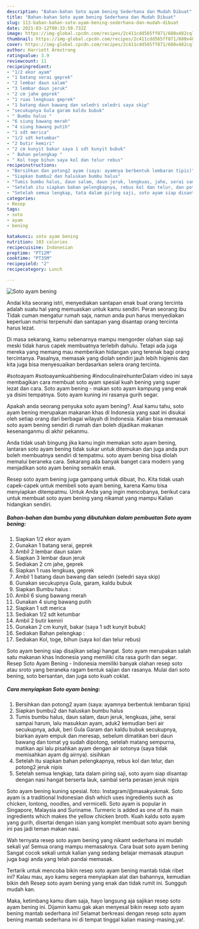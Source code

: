 ```yaml
---
description: "Bahan-bahan Soto ayam bening Sederhana dan Mudah Dibuat"
title: "Bahan-bahan Soto ayam bening Sederhana dan Mudah Dibuat"
slug: 113-bahan-bahan-soto-ayam-bening-sederhana-dan-mudah-dibuat
date: 2021-03-12T00:33:50.732Z
image: https://img-global.cpcdn.com/recipes/2c411cdd565ff871/680x482cq70/soto-ayam-bening-foto-resep-utama.jpg
thumbnail: https://img-global.cpcdn.com/recipes/2c411cdd565ff871/680x482cq70/soto-ayam-bening-foto-resep-utama.jpg
cover: https://img-global.cpcdn.com/recipes/2c411cdd565ff871/680x482cq70/soto-ayam-bening-foto-resep-utama.jpg
author: Harriett Armstrong
ratingvalue: 3.9
reviewcount: 11
recipeingredient:
- "1/2 ekor ayam"
- "1 batang serai geprek"
- "2 lembar daun salam"
- "3 lembar daun jeruk"
- "2 cm jahe geprek"
- "1 ruas lengkuas geprek"
- "1 batang daun bawang dan seledri seledri saya skip"
- "secukupnya Gula garam kaldu bubuk"
- " Bumbu halus "
- "6 siung bawang merah"
- "4 siung bawang putih"
- "1 sdt merica"
- "1/2 sdt ketumbar"
- "2 butir kemiri"
- "2 cm kunyit bakar saya 1 sdt kunyit bubuk"
- " Bahan pelengkap "
- " Kol toge bihun saya kol dan telur rebus"
recipeinstructions:
- "Bersihkan dan potong2 ayam (saya: ayamnya berbentuk lembaran tipis)"
- "Siapkan bumbu2 dan haluskan bumbu halus"
- "Tumis bumbu halus, daun salam, daun jeruk, lengkuas, jahe, serai sampai harum, lalu masukkan ayam, aduk2 kemudian beri air secukupnya, aduk, beri Gula Garam dan kaldu bubuk secukupnya, biarkan ayam empuk dan meresap, sebelum dimatikan beri daun bawang dan tomat yg sudah dipotong, setelah matang sempurna, matikan api lalu pisahkan ayam dengan air sotonya (saya tidak memisahkan ayam dg airnya). sisihkan"
- "Setelah itu siapkan bahan pelengkapnya, rebus kol dan telur, dan potong2 jeruk nipis"
- "Setelah semua lengkap, tata dalam piring saji, soto ayam siap disantap dengan nasi hangat berserta lauk, sambal serta perasan jeruk nipis"
categories:
- Resep
tags:
- soto
- ayam
- bening

katakunci: soto ayam bening 
nutrition: 103 calories
recipecuisine: Indonesian
preptime: "PT12M"
cooktime: "PT35M"
recipeyield: "2"
recipecategory: Lunch

---
```



![Soto ayam bening](https://img-global.cpcdn.com/recipes/2c411cdd565ff871/680x482cq70/soto-ayam-bening-foto-resep-utama.jpg)

Andai kita seorang istri, menyediakan santapan enak buat orang tercinta adalah suatu hal yang memuaskan untuk kamu sendiri. Peran seorang ibu Tidak cuman mengatur rumah saja, namun anda pun harus menyediakan keperluan nutrisi terpenuhi dan santapan yang disantap orang tercinta harus lezat.

Di masa  sekarang, kamu sebenarnya mampu mengorder olahan siap saji meski tidak harus capek membuatnya terlebih dahulu. Tetapi ada juga mereka yang memang mau memberikan hidangan yang terenak bagi orang tercintanya. Pasalnya, memasak yang diolah sendiri jauh lebih higienis dan kita juga bisa menyesuaikan berdasarkan selera orang tercinta. 

#sotoayam #sotoayamkuahbening #indoculinairehunterDalam video ini saya membagikan cara membuat soto ayam spesial kuah bening yang super lezat dan cara. Soto ayam bening - makan soto ayam kampung yang enak ya disini tempatnya. Soto ayam kuning ini rasanya gurih segar.

Apakah anda seorang penyuka soto ayam bening?. Asal kamu tahu, soto ayam bening merupakan makanan khas di Indonesia yang saat ini disukai oleh setiap orang dari berbagai wilayah di Indonesia. Kalian bisa memasak soto ayam bening sendiri di rumah dan boleh dijadikan makanan kesenanganmu di akhir pekanmu.

Anda tidak usah bingung jika kamu ingin memakan soto ayam bening, lantaran soto ayam bening tidak sukar untuk ditemukan dan juga anda pun boleh membuatnya sendiri di tempatmu. soto ayam bening bisa diolah memalui beraneka cara. Sekarang ada banyak banget cara modern yang menjadikan soto ayam bening semakin enak.

Resep soto ayam bening juga gampang untuk dibuat, lho. Kita tidak usah capek-capek untuk membeli soto ayam bening, karena Kamu bisa menyiapkan ditempatmu. Untuk Anda yang ingin mencobanya, berikut cara untuk membuat soto ayam bening yang nikamat yang mampu Kalian hidangkan sendiri.

<!--inarticleads1-->

##### Bahan-bahan dan bumbu yang dibutuhkan dalam pembuatan Soto ayam bening:

1. Siapkan 1/2 ekor ayam
1. Gunakan 1 batang serai, geprek
1. Ambil 2 lembar daun salam
1. Siapkan 3 lembar daun jeruk
1. Sediakan 2 cm jahe, geprek
1. Siapkan 1 ruas lengkuas, geprek
1. Ambil 1 batang daun bawang dan seledri (seledri saya skip)
1. Gunakan secukupnya Gula, garam, kaldu bubuk
1. Siapkan  Bumbu halus :
1. Ambil 6 siung bawang merah
1. Gunakan 4 siung bawang putih
1. Siapkan 1 sdt merica
1. Sediakan 1/2 sdt ketumbar
1. Ambil 2 butir kemiri
1. Gunakan 2 cm kunyit, bakar (saya 1 sdt kunyit bubuk)
1. Sediakan  Bahan pelengkap :
1. Sediakan  Kol, toge, bihun (saya kol dan telur rebus)


Soto ayam bening siap disajikan selagi hangat. Soto ayam merupakan salah satu makanan khas Indonesia yang memiliki cita rasa gurih dan segar. Resep Soto Ayam Bening - Indonesia memiliki banyak olahan resep soto atau sroto yang beraneka ragam bentuk sajian dan rasanya. Mulai dari soto bening, soto bersantan, dan juga soto kuah coklat. 

<!--inarticleads2-->

##### Cara menyiapkan Soto ayam bening:

1. Bersihkan dan potong2 ayam (saya: ayamnya berbentuk lembaran tipis)
1. Siapkan bumbu2 dan haluskan bumbu halus
1. Tumis bumbu halus, daun salam, daun jeruk, lengkuas, jahe, serai sampai harum, lalu masukkan ayam, aduk2 kemudian beri air secukupnya, aduk, beri Gula Garam dan kaldu bubuk secukupnya, biarkan ayam empuk dan meresap, sebelum dimatikan beri daun bawang dan tomat yg sudah dipotong, setelah matang sempurna, matikan api lalu pisahkan ayam dengan air sotonya (saya tidak memisahkan ayam dg airnya). sisihkan
1. Setelah itu siapkan bahan pelengkapnya, rebus kol dan telur, dan potong2 jeruk nipis
1. Setelah semua lengkap, tata dalam piring saji, soto ayam siap disantap dengan nasi hangat berserta lauk, sambal serta perasan jeruk nipis


Soto ayam bening kuning spesial. foto: Instagram/@masakyukmak. Soto ayam is a traditional Indonesian dish which uses ingredients such as chicken, lontong, noodles, and vermicelli. Soto ayam is popular in Singapore, Malaysia and Suriname. Turmeric is added as one of its main ingredients which makes the yellow chicken broth. Kuah kaldu soto ayam yang gurih, disertai dengan isian yang komplet membuat soto ayam bening ini pas jadi teman makan nasi. 

Wah ternyata resep soto ayam bening yang nikamt sederhana ini mudah sekali ya! Semua orang mampu memasaknya. Cara buat soto ayam bening Sangat cocok sekali untuk kalian yang sedang belajar memasak ataupun juga bagi anda yang telah pandai memasak.

Tertarik untuk mencoba bikin resep soto ayam bening mantab tidak ribet ini? Kalau mau, ayo kamu segera menyiapkan alat dan bahannya, kemudian bikin deh Resep soto ayam bening yang enak dan tidak rumit ini. Sungguh mudah kan. 

Maka, ketimbang kamu diam saja, hayo langsung aja sajikan resep soto ayam bening ini. Dijamin kamu gak akan menyesal bikin resep soto ayam bening mantab sederhana ini! Selamat berkreasi dengan resep soto ayam bening mantab sederhana ini di tempat tinggal kalian masing-masing,ya!.

